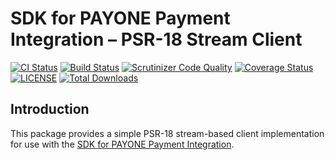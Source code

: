 SDK for PAYONE Payment Integration – PSR-18 Stream Client
=========================================================

[![CI Status](https://github.com/Cakasim/php-payone-sdk-stream-client/workflows/CI/badge.svg?branch=master)](https://github.com/Cakasim/php-payone-sdk-stream-client/actions)
[![Build Status](https://travis-ci.org/Cakasim/php-payone-sdk-stream-client.svg?branch=master)](https://travis-ci.org/Cakasim/php-payone-sdk-stream-client)
[![Scrutinizer Code Quality](https://scrutinizer-ci.com/g/Cakasim/php-payone-sdk-stream-client/badges/quality-score.png?b=master)](https://scrutinizer-ci.com/g/Cakasim/php-payone-sdk-stream-client/?branch=master)
[![Coverage Status](https://coveralls.io/repos/github/Cakasim/php-payone-sdk-stream-client/badge.svg?branch=master)](https://coveralls.io/github/Cakasim/php-payone-sdk-stream-client?branch=master)
[![LICENSE](https://img.shields.io/github/license/Cakasim/php-payone-sdk-stream-client.svg)](LICENSE)
[![Total Downloads](https://poser.pugx.org/cakasim/payone-sdk-stream-client/downloads)](https://packagist.org/packages/cakasim/payone-sdk-stream-client)

Introduction
------------

This package provides a simple PSR-18 stream-based client implementation for use with the
[SDK for PAYONE Payment Integration](https://github.com/Cakasim/php-payone-sdk).
